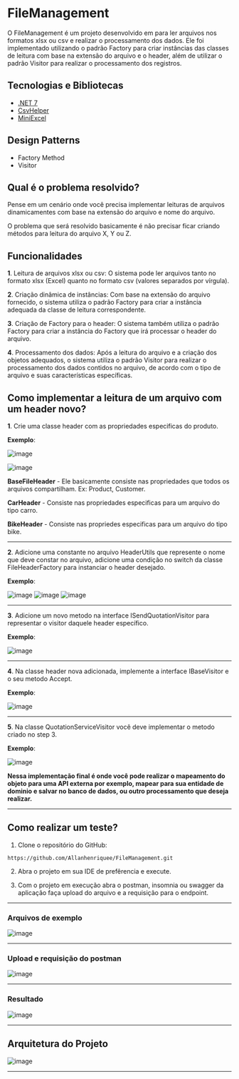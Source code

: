 # FileManagement

O FileManagement é um projeto desenvolvido em para ler arquivos nos formatos xlsx ou csv e realizar o processamento dos dados.
Ele foi implementado utilizando o padrão Factory para criar instâncias das classes de leitura com base na extensão do arquivo e o header,
além de utilizar o padrão Visitor para realizar o processamento dos registros.

## Tecnologias e Bibliotecas
- [.NET 7](https://dotnet.microsoft.com/pt-br/download)
- [CsvHelper](https://joshclose.github.io/CsvHelper/)
- [MiniExcel](https://github.com/mini-software/MiniExcel)

## Design Patterns
 - Factory Method
 - Visitor

## Qual é o problema resolvido?
Pense em um cenário onde você precisa implementar leituras de arquivos dinamicamentes com base na extensão do arquivo e nome do arquivo.

O problema que será resolvido basicamente é não precisar ficar criando métodos para leitura do arquivo X, Y ou Z. 

## Funcionalidades

**1**. Leitura de arquivos xlsx ou csv: O sistema pode ler arquivos tanto no formato xlsx (Excel) quanto no formato csv (valores separados por vírgula).

**2**. Criação dinâmica de instâncias: Com base na extensão do arquivo fornecido, o sistema utiliza o padrão Factory para criar a instância adequada da classe de leitura correspondente.

**3**. Criação de Factory para o header: O sistema também utiliza o padrão Factory para criar a instância do Factory que irá processar o header do arquivo.

**4**. Processamento dos dados: Após a leitura do arquivo e a criação dos objetos adequados, o sistema utiliza o padrão Visitor para realizar o processamento dos dados contidos no arquivo, de acordo com o tipo de arquivo e suas características específicas.

## Como implementar a leitura de um arquivo com um header novo?
**1**. Crie uma classe header com as propriedades especificas do produto.

**Exemplo**:

![image](https://github.com/Allanhenriquee/FileManagement/assets/52016301/26f338d5-bbe6-41c4-bc1a-54754f73c13e)

![image](https://github.com/Allanhenriquee/FileManagement/assets/52016301/c51c0a7a-ed28-45df-916f-173c530a45af)

**BaseFileHeader** - Ele basicamente consiste nas propriedades que todos os arquivos compartilham. Ex: Product, Customer.

**CarHeader** - Consiste nas propriedades especificas para um arquivo do tipo carro.

**BikeHeader** - Consiste nas propriedes especificas para um arquivo do tipo bike.

------------------------------------------
**2**. Adicione uma constante no arquivo HeaderUtils que represente o nome que deve constar no arquivo, adicione uma condição no switch da classe FileHeaderFactory para instanciar o header desejado.

**Exemplo**:

![image](https://github.com/Allanhenriquee/FileManagement/assets/52016301/de1a837e-1412-4cfc-8eef-f02d3aa85e88)
![image](https://github.com/Allanhenriquee/FileManagement/assets/52016301/4d16ccd2-e725-49d0-a5e4-f9a2588f0339)
![image](https://github.com/Allanhenriquee/FileManagement/assets/52016301/a5fdee27-0505-4300-90c9-7c33946afc40)

------------------------------------------
**3**. Adicione um novo metodo na interface ISendQuotationVisitor para representar o visitor daquele header específico.

**Exemplo**:

![image](https://github.com/Allanhenriquee/FileManagement/assets/52016301/e71f5d2a-0130-44ec-8f3b-b26c961ed5b9)

------------------------------------------

**4**. Na classe header nova adicionada, implemente a interface IBaseVisitor e o seu metodo Accept.

**Exemplo**:

![image](https://github.com/Allanhenriquee/FileManagement/assets/52016301/0d03b81c-f686-4d17-9b89-b68d567fc289)

------------------------------------------

**5**. Na classe QuotationServiceVisitor você deve implementar o metodo criado no step 3.

**Exemplo**:

![image](https://github.com/Allanhenriquee/FileManagement/assets/52016301/4b5b391a-07ac-476e-adb4-ac2fb8005b58)

**Nessa implementação final é onde você pode realizar o mapeamento do objeto para uma API externa por exemplo, mapear para sua entidade de dominio e salvar no banco de dados, ou outro processamento que deseja realizar.**

------------------------------------------

## Como realizar um teste?
1. Clone o repositório do GitHub:
```
https://github.com/Allanhenriquee/FileManagement.git
```
2. Abra o projeto em sua IDE de prefêrencia e execute.

3. Com o projeto em execução abra o postman, insomnia ou swagger da aplicação faça upload do arquivo e a requisição para o endpoint.
 
------------------------------------------

### Arquivos de exemplo

![image](https://github.com/Allanhenriquee/FileManagement/assets/52016301/cce30130-1c74-4a35-8125-17cd6a5142e3)

------------------------------------------

### Upload e requisição do postman  
![image](https://github.com/Allanhenriquee/FileManagement/assets/52016301/09b6e237-0dbb-455e-be6e-317351da3c62)

------------------------------------------

### Resultado
![image](https://github.com/Allanhenriquee/FileManagement/assets/52016301/2ea8d770-cbbe-4f2c-b1ae-ef1d51f1ee3f)

------------------------------------------

## Arquitetura do Projeto

![image](https://github.com/Allanhenriquee/FileManagement/assets/52016301/bde95098-8212-404b-ae8f-9eadaa9270d9)

------------------------------------------

